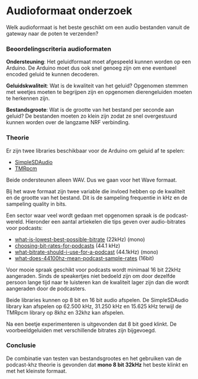 # Audioformaat onderzoek

Welk audioformaat is het beste geschikt om een audio bestanden vanuit de gateway naar de poten te verzenden?

### Beoordelingscriteria audioformaten

**Ondersteuning**: Het geluidformaat moet afgespeeld kunnen worden op een Arduino. De Arduino moet dus ook snel genoeg zijn om ene eventueel encoded geluid te kunnen decoderen.

**Geluidskwaliteit**: Wat is de kwaliteit van het geluid? Opgenomen stemmen met weetjes moeten te begrijpen zijn en opgenomen dierengeluiden moeten te herkennen zijn.

**Bestandsgroote**: Wat is de grootte van het bestand per seconde aan geluid? De bestanden moeten zo klein zijn zodat ze snel overgestuurd kunnen worden over de langzame NRF verbinding. 

### Theorie
Er zijn twee libraries beschikbaar voor de Arduino om geluid af te spelen:
* [SimpleSDAudio](https://hackerspace-ffm.de/wiki/index.php?title=SimpleSDAudio)
* [TMRpcm](https://github.com/TMRh20/TMRpcm)

Beide ondersteunen alleen WAV. Dus we gaan voor het Wave formaat.

Bij het wave formaat zijn twee variable die invloed hebben op de kwaliteit en de grootte van het bestand. Dit is de sampeling frequentie in kHz en de sampeling quality in bits.

Een sector waar veel wordt gedaan met opgenomen spraak is de podcast-wereld. Hieronder een aantal artiekelen die tips geven over audio-bitrates voor podcasts:

* [what-is-lowest-best-possible-bitrate](http://mygeekopinions.blogspot.nl/2011/05/what-is-lowest-best-possible-bitrate.html) (22kHz) (mono)
* [choosing-bit-rates-for-podcasts](http://www.richardfarrar.com/choosing-bit-rates-for-podcasts/) (44.1 kHz)
* [what-bitrate-should-i-use-for-a-podcast](https://www.thepodcasthost.com/editing-production/what-bitrate-should-i-use-for-a-podcast) (44.1kHz) (mono)
* [what-does-44100hz-mean-podcast-sample-rates](https://www.thepodcasthost.com/q-and-a/what-does-44100hz-mean-podcast-sample-rates) (16bit)

Voor mooie spraak geschikt voor podcasts wordt minimaal 16 bit 22kHz aangeraden. Sinds de speakertjes niet bedoeld zijn om door dezelfde persoon lange tijd naar te luisteren kan de kwaliteit lager zijn dan die wordt aangeraden door de podcasters.

Beide libraries kunnen op 8 bit en 16 bit audio afspelen. De SimpleSDAudio library kan afspelen op 62.500 kHz, 31.250 kHz en 15.625 kHz terwijl de TMRpcm library op 8khz en 32khz kan afspelen.

Na een beetje experimenteren is uitgevonden dat 8 bit goed klinkt. De voorbeeldgeluiden met verschillende bitrates zijn bijgevoegd.

### Conclusie
De combinatie van testen van bestandsgrootes en het gebruiken van de podcast-khz theorie is gevonden dat **mono 8 bit 32kHz** het beste klinkt en met het kleinste formaat.

